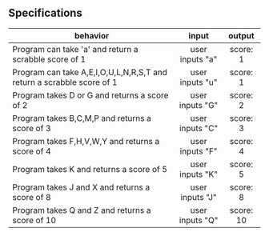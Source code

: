 ## Specifications

| behavior |  input   |  output  |
|----------|:--------:|:--------:|
|Program can take 'a' and return a scrabble score of 1|user inputs "a"|score: 1|
|Program can take A,E,I,O,U,L,N,R,S,T and return a scrabble score of 1|user inputs "u"|score: 1|
|Program takes D or G and returns a score of 2|user inputs "G"|score: 2|
|Program takes B,C,M,P and returns a score of 3|user inputs "C"|score: 3|
|Program takes F,H,V,W,Y and returns a score of 4|user inputs "F"|score: 4|
|Program takes K and returns a score of 5|user inputs "K"|score: 5|
|Program takes J and X and returns a score of 8|user inputs "J"|score: 8|
|Program takes Q and Z and returns a score of 10|user inputs "Q"|score: 10|
